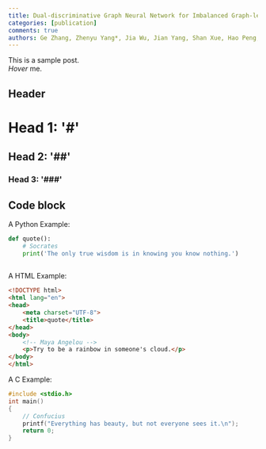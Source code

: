 ```yaml
---
title: Dual-discriminative Graph Neural Network for Imbalanced Graph-level Anomaly Detection
categories: [publication]
comments: true
authors: Ge Zhang, Zhenyu Yang*, Jia Wu, Jian Yang, Shan Xue, Hao Peng, Jianlin Su, Chuan Zhou, Quan Z. Sheng, Leman Akoglu, Charu C. Aggarwal
---
```


This is a sample post.<br>
<dfn info="You can add extra information">Hover</dfn> me.

## Header

# Head 1: '#'
## Head 2: '##'
### Head 3: '###'

## Code block
A Python Example:

```python
def quote():
    # Socrates
    print('The only true wisdom is in knowing you know nothing.')
    
```
A HTML Example:

```html
<!DOCTYPE html>
<html lang="en">
<head>
    <meta charset="UTF-8">
    <title>quote</title>
</head>
<body>
    <!-- Maya Angelou -->
    <p>Try to be a rainbow in someone's cloud.</p>
</body>
</html>
```


A C Example:

```c
#include <stdio.h>
int main()
{
    // Confucius
    printf("Everything has beauty, but not everyone sees it.\n");
    return 0;
}
```